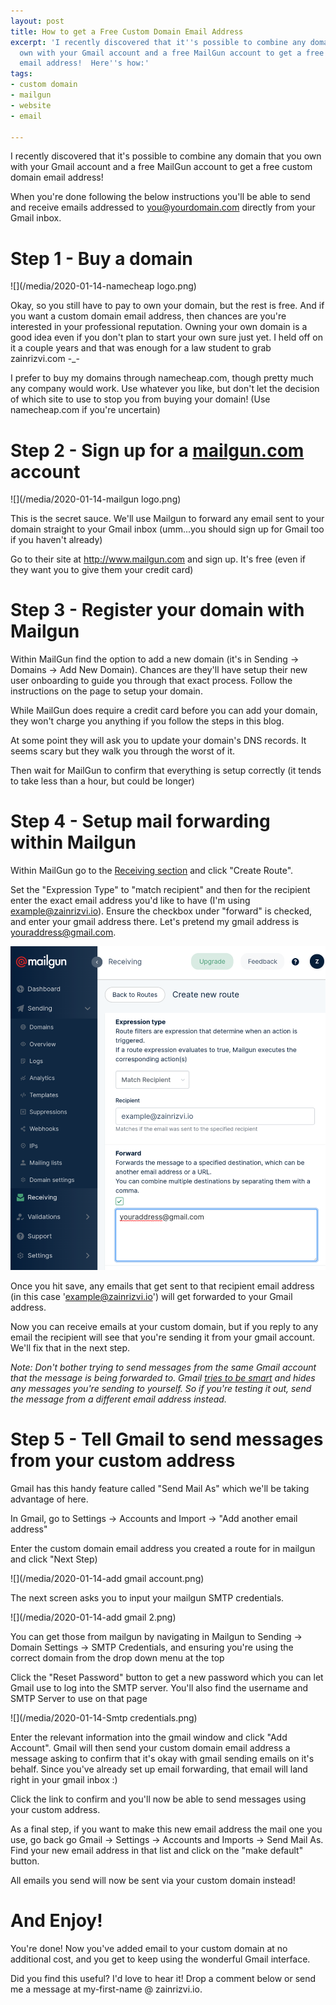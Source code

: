 ```yaml
---
layout: post
title: How to get a Free Custom Domain Email Address
excerpt: 'I recently discovered that it''s possible to combine any domain that you
  own with your Gmail account and a free MailGun account to get a free custom domain
  email address!  Here''s how:'
tags:
- custom domain
- mailgun
- website
- email

---
```

I recently discovered that it's possible to combine any domain that you own with your Gmail account and a free MailGun account to get a free custom domain email address!

When you're done following the below instructions you'll be able to send and receive emails addressed to you@yourdomain.com directly from your Gmail inbox.

# Step 1 - Buy a domain

![](/media/2020-01-14-namecheap logo.png)

Okay, so you still have to pay to own your domain, but the rest is free. And if you want a custom domain email address, then chances are you're interested in your professional reputation. Owning your own domain is a good idea even if you don't plan to start your own sure just yet. I held off on it a couple years and that was enough for a law student to grab zainrizvi.com -_-

I prefer to buy my domains through namecheap.com, though pretty much any company would work. Use whatever you like, but don't let the decision of which site to use to stop you from buying your domain! (Use namecheap.com if you're uncertain)

# Step 2 - Sign up for a [mailgun.com](http://mailgun.com) account

![](/media/2020-01-14-mailgun logo.png)

This is the secret sauce. We'll use Mailgun to forward any email sent to your domain straight to your Gmail inbox (umm...you should sign up for Gmail too if you haven't already)

Go to their site at http://www.mailgun.com and sign up.  It's free (even if they want you to give them your credit card)

# Step 3 - Register your domain with Mailgun

Within MailGun find the option to add a new domain (it's in Sending -> Domains -> Add New Domain). Chances are they'll have setup their new user onboarding to guide you through that exact process. Follow the instructions on the page to setup your domain.

While MailGun does require a credit card before you can add your domain, they won't charge you anything if you follow the steps in this blog.

At some point they will ask you to update your domain's DNS records. It seems scary but they walk you through the worst of it.

Then wait for MailGun to confirm that everything is setup correctly (it tends to take less than a hour, but could be longer)

# Step 4 - Setup mail forwarding within Mailgun

Within MailGun go to the [Receiving section](https://app.mailgun.com/app/receiving/routes) and click "Create Route".

Set the "Expression Type" to "match recipient" and then for the recipient enter the exact email address you'd like to have (I'm using example@zainrizvi.io). Ensure the checkbox under "forward" is checked, and enter your gmail address there.  Let's pretend my gmail address is youraddress@gmail.com.

![](/media/2020-01-14-new_route2.png)

Once you hit save, any emails that get sent to that recipient email address (in this case 'example@zainrizvi.io') will get forwarded to your Gmail address.

Now you can receive emails at your custom domain, but if you reply to any email the recipient will see that you're sending it from your gmail account.  We'll fix that in the next step.

_Note: Don't bother trying to send messages from the same Gmail account that the message is being forwarded to. Gmail_ [_tries to be smart_](https://help.mailgun.com/hc/en-us/articles/203306560-Why-am-I-not-receiving-an-email-when-sending-via-the-route-with-the-sending-address-as-a-destination-) _and hides any messages you're sending to yourself. So if you're testing it out, send the message from a different email address instead._

# Step 5 - Tell Gmail to send messages from your custom address

Gmail has this handy feature called "Send Mail As" which we'll be taking advantage of here.

In Gmail, go to Settings -> Accounts and Import -> "Add another email address"

Enter the custom domain email address you created a route for in mailgun and click "Next Step)

![](/media/2020-01-14-add gmail account.png)

The next screen asks you to input your mailgun SMTP credentials.  

![](/media/2020-01-14-add gmail 2.png)

You can get those from mailgun by navigating in Mailgun to Sending -> Domain Settings -> SMTP Credentials, and ensuring you're using the correct domain from the drop down menu at the top

Click the "Reset Password" button to get a new password which you can let Gmail use to log into the SMTP server.  You'll also find the username and SMTP Server to use on that page

![](/media/2020-01-14-Smtp credentials.png)

Enter the relevant information into the gmail window and click "Add Account".  Gmail will then send your custom domain email address a message asking to confirm that it's okay with gmail sending emails on it's behalf.  Since you've already set up email forwarding, that email will land right in your gmail inbox :)

Click the link to confirm and you'll now be able to send messages using your custom address.

As a final step, if you want to make this new email address the mail one you use, go back go Gmail -> Settings -> Accounts and Imports -> Send Mail As.  Find your new email address in that list and click on the "make default" button.  

All emails you send will now be sent via your custom domain instead!

# And Enjoy!

You're done! Now you've added email to your custom domain at no additional cost, and you get to keep using the wonderful Gmail interface.

Did you find this useful? I'd love to hear it! Drop a comment below or send me a message at my-first-name @ zainrizvi.io.